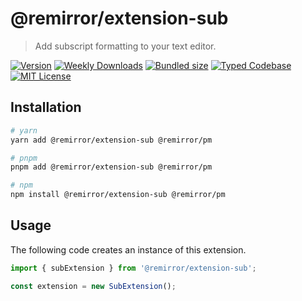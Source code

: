 # @remirror/extension-sub

> Add subscript formatting to your text editor.

[![Version][version]][npm] [![Weekly Downloads][downloads-badge]][npm] [![Bundled size][size-badge]][size] [![Typed Codebase][typescript]](#) [![MIT License][license]](#)

[version]: https://flat.badgen.net/npm/v/@remirror/extension-sub/next
[npm]: https://npmjs.com/package/@remirror/extension-sub/v/next
[license]: https://flat.badgen.net/badge/license/MIT/purple
[size]: https://bundlephobia.com/result?p=@remirror/extension-sub@next
[size-badge]: https://flat.badgen.net/bundlephobia/minzip/@remirror/extension-sub@next
[typescript]: https://flat.badgen.net/badge/icon/TypeScript?icon=typescript&label
[downloads-badge]: https://badgen.net/npm/dw/@remirror/extension-sub/red?icon=npm

## Installation

```bash
# yarn
yarn add @remirror/extension-sub @remirror/pm

# pnpm
pnpm add @remirror/extension-sub @remirror/pm

# npm
npm install @remirror/extension-sub @remirror/pm
```

## Usage

The following code creates an instance of this extension.

```ts
import { subExtension } from '@remirror/extension-sub';

const extension = new SubExtension();
```
